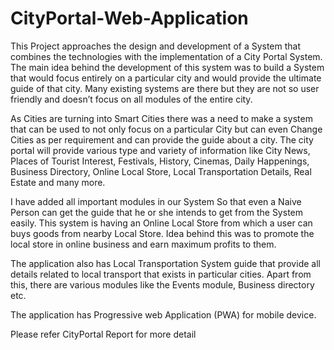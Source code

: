 # CityPortal-Web-Application
This Project approaches the design and development of a System that combines the technologies with the implementation of a City Portal System. The main idea behind the development of this system was to build a System that would focus entirely on a particular city and would provide the ultimate guide of that city. Many existing systems are there but they are not so user friendly and doesn’t focus on all modules of the entire city.

As Cities are turning into Smart Cities there was a need to make a system that can be used to not only focus on a particular City but can even Change Cities as per requirement and can provide the guide about a city. The city portal will provide various type and variety of information like City News, Places of Tourist Interest, Festivals, History, Cinemas, Daily Happenings, Business Directory, Online Local Store, Local Transportation Details, Real Estate and many more.

I have added all important modules in our System So that even a Naive Person can get the guide that he or she intends to get from the System easily. This system is having an Online Local Store from which a user can buys goods from nearby Local Store. Idea behind this was to promote the local store in online business and earn maximum profits to them.

The application also has Local Transportation System guide that provide all details related to local transport that exists in particular cities. Apart from this, there are various modules like the Events module, Business directory etc.

The application has Progressive web Application (PWA) for mobile device.

Please refer CityPortal Report for more detail
